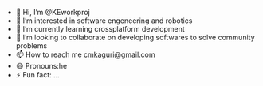 - 👋 Hi, I’m @KEworkproj
- 👀 I’m interested in software engeneering and robotics
- 🌱 I’m currently learning crossplatform development
- 💞️ I’m looking to collaborate on developing softwares to solve community problems 
- 📫 How to reach me cmkaguri@gmail.com
- 😄 Pronouns:he 
- ⚡ Fun fact: ...

<!---
KEworkproj/KEworkproj is a ✨ special ✨ repository because its `README.md` (this file) appears on your GitHub profile.
You can click the Preview link to take a look at your changes.
--->
